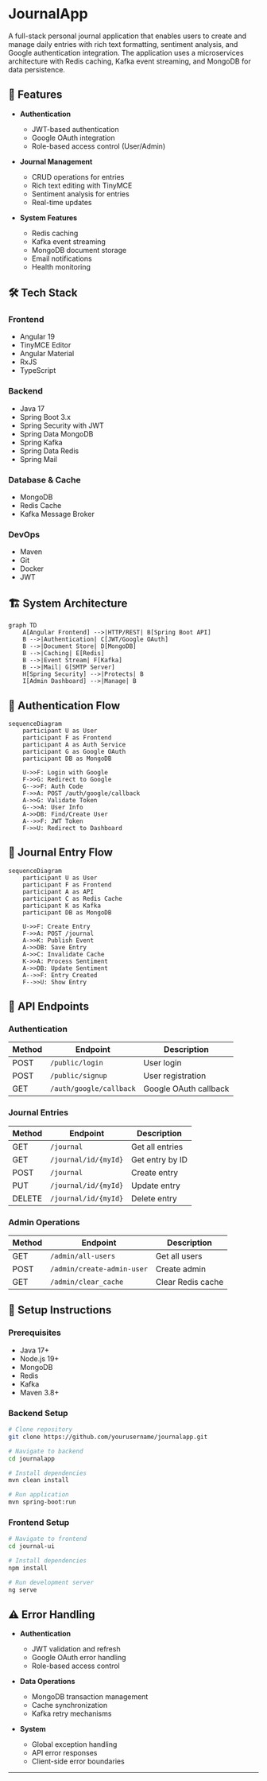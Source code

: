 # JournalApp

A full-stack personal journal application that enables users to create and manage daily entries with rich text formatting, sentiment analysis, and Google authentication integration. The application uses a microservices architecture with Redis caching, Kafka event streaming, and MongoDB for data persistence.

## 🌟 Features

- **Authentication**

  - JWT-based authentication
  - Google OAuth integration
  - Role-based access control (User/Admin)

- **Journal Management**

  - CRUD operations for entries
  - Rich text editing with TinyMCE
  - Sentiment analysis for entries
  - Real-time updates

- **System Features**
  - Redis caching
  - Kafka event streaming
  - MongoDB document storage
  - Email notifications
  - Health monitoring

## 🛠️ Tech Stack

### Frontend

- Angular 19
- TinyMCE Editor
- Angular Material
- RxJS
- TypeScript

### Backend

- Java 17
- Spring Boot 3.x
- Spring Security with JWT
- Spring Data MongoDB
- Spring Kafka
- Spring Data Redis
- Spring Mail

### Database & Cache

- MongoDB
- Redis Cache
- Kafka Message Broker

### DevOps

- Maven
- Git
- Docker
- JWT

## 🏗️ System Architecture

```mermaid
graph TD
    A[Angular Frontend] -->|HTTP/REST| B[Spring Boot API]
    B -->|Authentication| C[JWT/Google OAuth]
    B -->|Document Store| D[MongoDB]
    B -->|Caching| E[Redis]
    B -->|Event Stream| F[Kafka]
    B -->|Mail| G[SMTP Server]
    H[Spring Security] -->|Protects| B
    I[Admin Dashboard] -->|Manage| B
```

## 🔄 Authentication Flow

```mermaid
sequenceDiagram
    participant U as User
    participant F as Frontend
    participant A as Auth Service
    participant G as Google OAuth
    participant DB as MongoDB

    U->>F: Login with Google
    F->>G: Redirect to Google
    G-->>F: Auth Code
    F->>A: POST /auth/google/callback
    A->>G: Validate Token
    G-->>A: User Info
    A->>DB: Find/Create User
    A-->>F: JWT Token
    F->>U: Redirect to Dashboard
```

## 🔄 Journal Entry Flow

```mermaid
sequenceDiagram
    participant U as User
    participant F as Frontend
    participant A as API
    participant C as Redis Cache
    participant K as Kafka
    participant DB as MongoDB

    U->>F: Create Entry
    F->>A: POST /journal
    A->>K: Publish Event
    A->>DB: Save Entry
    A->>C: Invalidate Cache
    K->>A: Process Sentiment
    A->>DB: Update Sentiment
    A-->>F: Entry Created
    F-->>U: Show Entry
```

## 📡 API Endpoints

### Authentication

| Method | Endpoint                | Description           |
| ------ | ----------------------- | --------------------- |
| POST   | `/public/login`         | User login            |
| POST   | `/public/signup`        | User registration     |
| GET    | `/auth/google/callback` | Google OAuth callback |

### Journal Entries

| Method | Endpoint             | Description     |
| ------ | -------------------- | --------------- |
| GET    | `/journal`           | Get all entries |
| GET    | `/journal/id/{myId}` | Get entry by ID |
| POST   | `/journal`           | Create entry    |
| PUT    | `/journal/id/{myId}` | Update entry    |
| DELETE | `/journal/id/{myId}` | Delete entry    |

### Admin Operations

| Method | Endpoint                   | Description       |
| ------ | -------------------------- | ----------------- |
| GET    | `/admin/all-users`         | Get all users     |
| POST   | `/admin/create-admin-user` | Create admin      |
| GET    | `/admin/clear_cache`       | Clear Redis cache |

## 🚀 Setup Instructions

### Prerequisites

- Java 17+
- Node.js 19+
- MongoDB
- Redis
- Kafka
- Maven 3.8+

### Backend Setup

```bash
# Clone repository
git clone https://github.com/yourusername/journalapp.git

# Navigate to backend
cd journalapp

# Install dependencies
mvn clean install

# Run application
mvn spring-boot:run
```

### Frontend Setup

```bash
# Navigate to frontend
cd journal-ui

# Install dependencies
npm install

# Run development server
ng serve
```


## ⚠️ Error Handling

- **Authentication**

  - JWT validation and refresh
  - Google OAuth error handling
  - Role-based access control

- **Data Operations**

  - MongoDB transaction management
  - Cache synchronization
  - Kafka retry mechanisms

- **System**
  - Global exception handling
  - API error responses
  - Client-side error boundaries

---